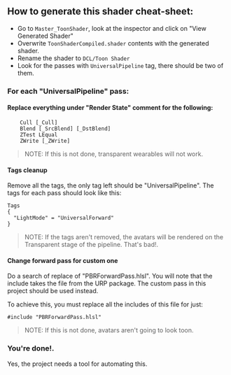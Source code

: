 ## How to generate this shader cheat-sheet:

- Go to `Master_ToonShader`, look at the inspector and click on "View Generated Shader"
- Overwrite `ToonShaderCompiled.shader` contents with the generated shader.
- Rename the shader to `DCL/Toon Shader`
- Look for the passes with `UniversalPipeline` tag, there should be two of them.

### For each "UniversalPipeline" pass:

#### Replace everything under "Render State" comment for the following:

```
    Cull [_Cull]
    Blend [_SrcBlend] [_DstBlend]
    ZTest LEqual
    ZWrite [_ZWrite]
```

> NOTE: If this is not done, transparent wearables will not work.

#### Tags cleanup

Remove all the tags, the only tag left should be "UniversalPipeline". The tags for each pass should look like this:

```
Tags
{
  "LightMode" = "UniversalForward"
}
```

> NOTE: If the tags aren't removed, the avatars will be rendered on the Transparent stage of the pipeline. That's bad!.

#### Change forward pass for custom one

Do a search of replace of "PBRForwardPass.hlsl". You will note that the include takes the file from the URP package. The
custom pass in this project should be used instead.

To achieve this, you must replace all the includes of this file for just:

    #include "PBRForwardPass.hlsl"

> NOTE: If this is not done, avatars aren't going to look toon.

### You're done!.

Yes, the project needs a tool for automating this.  
